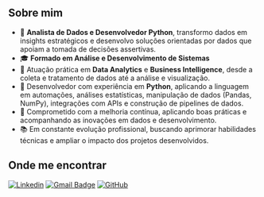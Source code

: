 ## Sobre mim

- 👋 **Analista de Dados e Desenvolvedor Python**, transformo dados em insights estratégicos e desenvolvo soluções orientadas por dados que apoiam a tomada de decisões assertivas.
- 🎓 **Formado em Análise e Desenvolvimento de Sistemas**
- 💼 Atuação prática em **Data Analytics** e **Business Intelligence**, desde a coleta e tratamento de dados até a análise e visualização.
- 🐍 Desenvolvedor com experiência em **Python**, aplicando a linguagem em automações, análises estatísticas, manipulação de dados (Pandas, NumPy), integrações com APIs e construção de pipelines de dados.
- 🚀 Comprometido com a melhoria contínua, aplicando boas práticas e acompanhando as inovações em dados e desenvolvimento.
- 📚 Em constante evolução profissional, buscando aprimorar habilidades técnicas e ampliar o impacto dos projetos desenvolvidos.

## Onde me encontrar

[![Linkedin](https://img.shields.io/badge/-nicolas_wender-blue?style=flat-square&logo=Linkedin&logoColor=white&link=https://www.linkedin.com/in/nicolas-wender/)](https://www.linkedin.com/in/nicolas-wender/)
[![Gmail Badge](https://img.shields.io/badge/-nicolas.w3nder@gmail.com-006bed?style=flat-square&logo=Gmail&logoColor=white&link=mailto:SEU-EMAIL)](mailto:nicolas.w3nder@gmail.com)
[![GitHub](https://img.shields.io/github/followers/iuricode?label=follow&style=social)](https://github.com/Nicolas-Wender)





